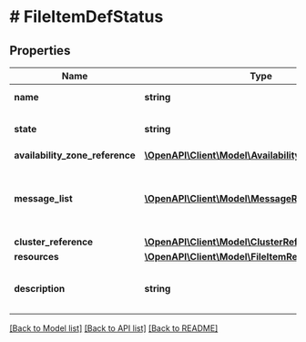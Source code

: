 # # FileItemDefStatus

## Properties

Name | Type | Description | Notes
------------ | ------------- | ------------- | -------------
**name** | **string** | file_item Name. |
**state** | **string** | The state of the file_item. | [optional]
**availability_zone_reference** | [**\OpenAPI\Client\Model\AvailabilityZoneReference**](AvailabilityZoneReference.md) |  | [optional]
**message_list** | [**\OpenAPI\Client\Model\MessageResource[]**](MessageResource.md) | Any error messages for the file_item, if in an error state. | [optional]
**cluster_reference** | [**\OpenAPI\Client\Model\ClusterReference**](ClusterReference.md) |  | [optional]
**resources** | [**\OpenAPI\Client\Model\FileItemResourcesDefStatus**](FileItemResourcesDefStatus.md) |  |
**description** | **string** | A description for file_item. | [optional]

[[Back to Model list]](../../README.md#models) [[Back to API list]](../../README.md#endpoints) [[Back to README]](../../README.md)
